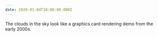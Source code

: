 ```yaml
---
date: 2020-01-04T10:08:00.000Z
---
```

The clouds in the sky look like a graphics card rendering demo from the early 2000s.
